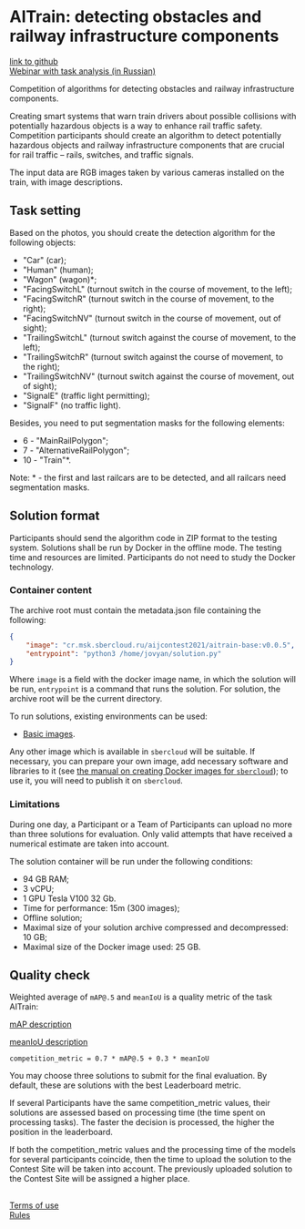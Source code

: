 AITrain: detecting obstacles and railway infrastructure components
=================================
[link to github](https://github.com/sberbank-ai/railway_infrastructure_detection_aij2021/blob/main/readme_en.md)  
[Webinar with task analysis (in Russian)](https://www.youtube.com/watch?v=7iSySv-3r_g)

Competition of algorithms for detecting obstacles and railway infrastructure components.  

Creating smart systems that warn train drivers about possible collisions with potentially hazardous objects is a way to enhance rail traffic safety. Competition participants should create an algorithm to detect potentially hazardous objects and railway infrastructure components that are crucial for rail traffic – rails, switches, and traffic signals.

The input data are RGB images taken by various cameras installed on the train, with image descriptions.


## Task setting

Based on the photos, you should create the detection algorithm for the following objects:
- "Car" (car);
- "Human" (human);
- "Wagon" (wagon)*;
- "FacingSwitchL" (turnout switch in the course of movement, to the left);
- "FacingSwitchR" (turnout switch in the course of movement, to the right);
- "FacingSwitchNV" (turnout switch in the course of movement, out of sight);
- "TrailingSwitchL" (turnout switch against the course of movement, to the left);
- "TrailingSwitchR" (turnout switch against the course of movement, to the right);
- "TrailingSwitchNV" (turnout switch against the course of movement, out of sight);
- "SignalE" (traffic light permitting);
- "SignalF" (no traffic light).

Besides, you need to put segmentation masks for the following elements:
 - 6 - "MainRailPolygon";
 - 7 - "AlternativeRailPolygon";
 - 10 - "Train"*.

Note: * - the first and last railcars are to be detected, and all railcars need segmentation masks.


## Solution format

Participants should send the algorithm code in ZIP format to the testing system. Solutions shall be run by Docker in the offline mode. The testing time and resources are limited. Participants do not need to study the Docker technology.

### Container content

The archive root must contain the metadata.json file containing the following:
```json
{
    "image": "cr.msk.sbercloud.ru/aijcontest2021/aitrain-base:v0.0.5",
    "entrypoint": "python3 /home/jovyan/solution.py"
}
```

Where `image` is a field with the docker image name, in which the solution will be run, `entrypoint` is a command that runs the solution. For solution, the archive root will be the current directory. 

To run solutions, existing environments can be used:

- [Basic images](https://docs.sbercloud.ru/aicloud/mlspace/concepts/environments__basic-images-for-training.html).

Any other image which is available in `sbercloud` will be suitable. If necessary, you can prepare your own image, add necessary software and libraries to it (see [the manual on creating Docker images for `sbercloud`](https://github.com/sberbank-ai/no_fire_with_ai_aij2021/blob/main/sbercloud_instruction.md)); to use it, you will need to publish it on `sbercloud`.

### Limitations

During one day, a Participant or a Team of Participants can upload no more than three solutions for evaluation. Only valid attempts that have received a numerical estimate are taken into account.  

The solution container will be run under the following conditions:

- 94 GB RAM;
- 3 vCPU;
- 1 GPU Tesla V100 32 Gb.
- Time for performance: 15m (300 images);
- Offline solution;
- Maximal size of your solution archive compressed and decompressed: 10 GB;
- Maximal size of the Docker image used: 25 GB.

## Quality check

Weighted average of `mAP@.5` and `meanIoU` is a quality metric of the task AITrain:

[mAP description](https://cocodataset.org/#detection-eval)  

[meanIoU description](https://www.tensorflow.org/api_docs/python/tf/keras/metrics/MeanIoU)

```
competition_metric = 0.7 * mAP@.5 + 0.3 * meanIoU
```

You may choose three solutions to submit for the final evaluation. By default, these are solutions with the best Leaderboard metric. 

If several Participants have the same competition_metric values, their solutions are assessed based on processing time (the time spent on processing tasks).  The faster the decision is processed, the higher the position in the leaderboard.

If both the competition_metric values and the processing time of the models for several participants coincide, then the time to upload the solution to the Contest Site will be taken into account. The previously uploaded solution to the Contest Site will be assigned a higher place.


##
[Terms of use](https://api.dsworks.ru/dsworks-transfer/api/v1/public/file/terms_of_use_en.pdf/download)  
[Rules](https://api.dsworks.ru/dsworks-transfer/api/v1/public/file/rules_en.pdf/download)
